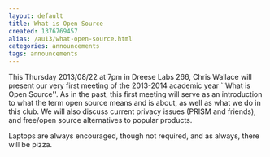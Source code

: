 ```yaml
---
layout: default
title: What is Open Source
created: 1376769457
alias: /au13/what-open-source.html
categories: announcements
tags: announcements
---
```

This Thursday 2013/08/22 at 7pm in Dreese Labs 266, Chris Wallace will present our very first meeting of the 2013-2014 academic year ``What is Open Source''. As in the past, this first meeting will serve as an introduction to what the term open source means and is about, as well as what we do in this club. We will also discuss current privacy issues (PRISM and friends), and free/open source alternatives to popular products.

Laptops are always encouraged, though not required, and as always, there will be pizza.

